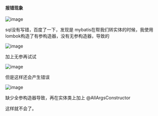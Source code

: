 #### 报错现象

![image](https://user-images.githubusercontent.com/97614802/199425339-05c9386a-314a-41ea-9390-7e113b28ee55.png)

sql没有写错，百度了一下，发现是 mybatis在帮我们转实体的时候，我使用lombok构造了有参构造器，没有无参构造器，导致的

![image](https://user-images.githubusercontent.com/97614802/199425537-2b0e867f-3dbb-42d4-8070-35c93d45bff5.png)

加上无参再试试

![image](https://user-images.githubusercontent.com/97614802/199425603-5724f3c3-59e6-4e09-9bd9-6f0ed23bc443.png)

但是这样还会产生错误

![image](https://user-images.githubusercontent.com/97614802/199426682-762670a8-3531-4061-ba90-929500d6f838.png)

缺少全参构造器导致，再在实体类上加上 @AllArgsConstructor

这样就不会了。
